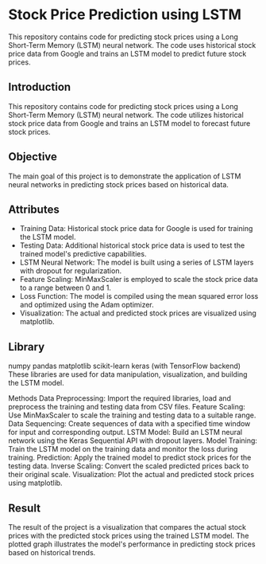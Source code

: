 # Stock Price Prediction using LSTM  
This repository contains code for predicting stock prices using a Long Short-Term Memory (LSTM) neural network. The code uses historical stock price data from Google and trains an LSTM model to predict future stock prices.
## Introduction  
This repository contains code for predicting stock prices using a Long Short-Term Memory (LSTM) neural network. The code utilizes historical stock price data from Google and trains an LSTM model to forecast future stock prices.

## Objective  
The main goal of this project is to demonstrate the application of LSTM neural networks in predicting stock prices based on historical data.

## Attributes  
* Training Data: Historical stock price data for Google is used for training the LSTM model.
* Testing Data: Additional historical stock price data is used to test the trained model's predictive capabilities.
* LSTM Neural Network: The model is built using a series of LSTM layers with dropout for regularization.
* Feature Scaling: MinMaxScaler is employed to scale the stock price data to a range between 0 and 1.
* Loss Function: The model is compiled using the mean squared error loss and optimized using the Adam optimizer.
* Visualization: The actual and predicted stock prices are visualized using matplotlib.
## Library  
numpy
pandas
matplotlib
scikit-learn
keras (with TensorFlow backend)
These libraries are used for data manipulation, visualization, and building the LSTM model.

Methods
Data Preprocessing: Import the required libraries, load and preprocess the training and testing data from CSV files.
Feature Scaling: Use MinMaxScaler to scale the training and testing data to a suitable range.
Data Sequencing: Create sequences of data with a specified time window for input and corresponding output.
LSTM Model: Build an LSTM neural network using the Keras Sequential API with dropout layers.
Model Training: Train the LSTM model on the training data and monitor the loss during training.
Prediction: Apply the trained model to predict stock prices for the testing data.
Inverse Scaling: Convert the scaled predicted prices back to their original scale.
Visualization: Plot the actual and predicted stock prices using matplotlib.
## Result  
The result of the project is a visualization that compares the actual stock prices with the predicted stock prices using the trained LSTM model. The plotted graph illustrates the model's performance in predicting stock prices based on historical trends.

